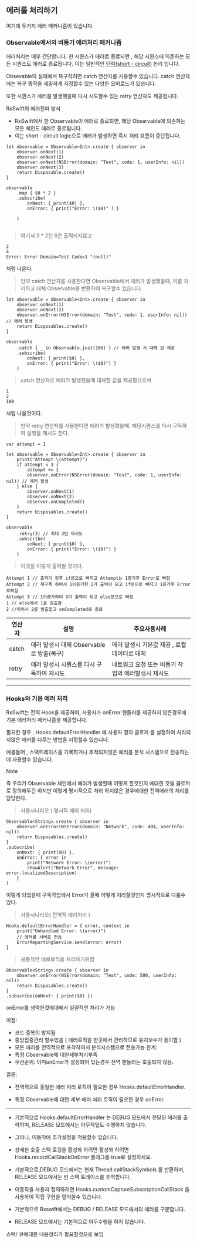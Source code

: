 ## 에러를 처리하기

여기에 두가지 에러 메커니즘이 있습니다. 

### Observable에서의 비동기 에러처리 메커니즘

에러처리는 매우 간단합니다.
한 시퀀스가 에러로 종료되면 , 해당 시퀀스에 의존하는 모든 시퀀스도 에러로 종료됩니다.
이는 일반적인 [단락(short - circuit)]() 논리 입니다.

Obsevable의 실패에서 복구하려면 catch 연산자를 사용할수 있습니다.
catch 연산자에는 복구 동작을 세밀하게 지정할수 있는 다양한 오버로드가 있습니다. 

또한 시퀀스가 에러를 발생햇을때 다시 시도할수 있는 retry 연산자도 제공됩니다. 

RxSwift의 에러전파 방식 
-  RxSwift에서 한 Observable이 에러로 종료되면, 해당 Observable에 의존하는 모든 체인도 에러로 종료됩니다. 
- 이는 short - circuit logic으로 에러가 발생하면 즉시 처리 흐름이 중단됩니다.

```
let observable = Observable<Int>.create { observer in 
	observer.onNext(1)
	observer.onNext(2)
	observer.onNext(NSError(domain: "Test", code: 1, userInfo: nil))
	observer.onNext(3)
	return Disposable.create()
}

observable
	.map { $0 * 2 }
	.subscribe(
		onNext: { print($0) },
		onError: { print("Error: \($0)" ) }
	
	)
	
```
> 여기서 3 * 2인  6은 출력되지않고
```
2
4
Error: Error Domain=Test Code=1 "(null)"
```
처럼 나온다.

> 만약 catch 연산자를 사용한다면 Observable에서 에러가 발생했을때, 이를 처리하고 대체 Observable을 반환하여 복구할수 있습니다.
```
let observable = Observable<Int>.create { observer in
    observer.onNext(1)
    observer.onNext(2)
    observer.onError(NSError(domain: "Test", code: 1, userInfo: nil)) // 에러 발생
    return Disposables.create()
}

observable
    .catch { _ in Observable.just(100) } // 에러 발생 시 대체 값 제공
    .subscribe(
        onNext: { print($0) },
        onError: { print("Error: \($0)") }
    )
```
> catch 연산자로 에러가 발생했을때 대체할 값을 제공함으로써
```
1
2
100
```
처럼 나올것이다.

> 만약 retry 연산자를 사용한다면 에러가 발생했을때, 해당시퀀스를 다시 구독하여 실행을 재시도 한다.
```
var attempt = 1

let observable = Observable<Int>.create { observer in
    print("Attempt \(attempt)")
    if attempt < 3 {
        attempt += 1
        observer.onError(NSError(domain: "Test", code: 1, userInfo: nil)) // 에러 발생
    } else {
        observer.onNext(1)
        observer.onNext(2)
        observer.onCompleted()
    }
    return Disposables.create()
}

observable
    .retry(3) // 최대 3번 재시도
    .subscribe(
        onNext: { print($0) },
        onError: { print("Error: \($0)") }
    )
```
> 이것을 이렇게 출력될 것이다.

```
Attempt 1 // 출력이 된후 if문으로 빠지고 Attempt는 1증가후 Error로 빠짐 
Attempt 2 // 재구독 하여서 1이증가한 2가 출력이 되고 if문으로 빠지고 1증가후 Error로빠짐 
Attempt 3 // 1이증가하여 3이 출력이 되고 else문으로 빠짐
1 // else에서 1을 방출함
2 //이어서 2를 방출할고 onCompleted로 종료 
```


| 연산자   | 설명                           | 주요사용사례                       |
| ----- | ---------------------------- | ---------------------------- |
| catch | 에러 발생시 대체 Observable로 방출(복구) | 에러 발생시 기본값 제공 , 로컬 데이터로 대체   |
| retry | 에러 발생시 시퀀스를 다시 구독하여 재시도      | 네트워크 요청 또는 비동기 작업의 에러발생시 재시도 |


---

### Hooks와 기본 에러 처리

RxSwift는 전역 Hook을 제공하여, 사용자가 onError 핸들러를 제공하지 않은경우에 기본 에러처리 메커니즘을 제공합니다.

필요한 경우 , Hooks.defaultErrorHandler  에 사용자 정의 클로저 를 설정하여 처리되지않은 에러를 다루는 방법을 지정할수 있습니다.

예를들어 , 스택트레이스를 기록하거나 추적되지않은 에러를 분석 시스템으로 전송하는데 사용할수 있습니다. 

> [!NOTE]
>  즉 우리가 Observable 체인에서 에러가 발생할때 어떻게 할것인지 에대한 것을 클로저로 정의해두긴 하지만  이렇게 명시적으로 처리 하지않은 경우에대한 전역에러의 처리를 담당한다.


> 사용시나리오 ( 명시적 에러 처리)
```
Observable<String>.create { observer in
    observer.onError(NSError(domain: "Network", code: 404, userInfo: nil))
    return Disposables.create()
}
.subscribe(
    onNext: { print($0) },
    onError: { error in
        print("Network Error: \(error)")
        showAlert("Network Error", message: error.localizedDescription)
    }
)
```
이렇게 되었을때 구독작업에서 Error가 올때 어떻게 처리할것인지 명시적으로 다룰수 있다. 


> 사용시나리오( 전역적 애러처리 )
```
Hooks.defaultErrorHandler = { error, context in
    print("Unhandled Error: \(error)")
    // 에러를 서버로 전송
    ErrorReportingService.send(error: error)
}
```
> 공통적안 애로로직을 처리하기위함
```
Observable<String>.create { observer in
    observer.onError(NSError(domain: "Test", code: 500, userInfo: nil))
    return Disposables.create()
}
.subscribe(onNext: { print($0) })
```
onError를 생략한것에대해서 일괄적인 처리가 가능 

이점:
- 코드 중복이 방지됨
- 중앙집중관리 할수있음 ( 에러로직을 한곳에서 관리하므로 유지보수가 용이함 )
- 모든 에러를 전역적으로 포착하여서 분석시스템으로 전송가능 
한계: 
- 특정 Observable에 대한세부처리부족 
- 우선순위: 이미onError가 설정되어 있는경우 전역 핸들러는 호출되지 않음.


결론:
- 전역적으로 동일한 에러 처리 로직이 필요한 경우 Hooks.defaultErrorHandler.

-  특정 Observable에 대한 세부 에러 처리 로직이 필요한 경우 onError.


---

- 기본적으로 Hooks.defaultErrorHandler 는 DEBUG 모드에서 전달된 에러를 출력하며, RELEASE 모드에서는 아무작업도 수행하지 않습니다. 
- 그러나, 이동작에 추가설정을 적용할수 있습니다.
- 상세한 호출 스택 로깅을 활성화 하려면 활성화 하려면 Hooks.recordCallStackOnError 플래그를 true로 설정하세요.


- 기본적으로,DEBUG 모드에서는 현재 Thread.callStackSymbols 를 반환하며, RELEASE 모드에서는 빈 스택 트레이스를 추적합니다.
- 이동작을 사용자 정의하려면 Hooks.customCaptureSubscriptionCallStack 을 사용하여 직접 구현을 덮어쓸수 있습니다.

- 기본적으로 Rxswift에서는 DEBUG / RELEASE 모드에서의 에러를 구분합니다.
- RELEASE 모드에서는 기본적으로 아무수행을 하지 않습니다.

스택/ 큐에대한 내용정리가 필요할것으로 보임 











